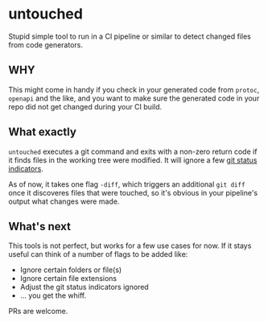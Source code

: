 untouched
=========

Stupid simple tool to run in a CI pipeline or similar to detect changed
files from code generators.

WHY
---

This might come in handy if you check in your generated code from `protoc`,
`openapi` and the like, and you want to make sure the generated code in your
repo did not get changed during your CI build.

What exactly
------------

`untouched` executes a git command and exits with a non-zero return code if it
finds files in the working tree were modified.  It will ignore a few [git 
status indicators][untouched-ignores].

As of now, it takes one flag `-diff`, which triggers an additional `git diff`
once it discoveres files that were touched, so it's obvious in your pipeline's
output what changes were made.

What's next
-----------

This tools is not perfect, but works for a few use cases for now. If it stays
useful can think of a number of flags to be added like:

* Ignore certain folders or file(s)
* Ignore certain file extensions
* Adjust the git status indicators ignored
* ... you get the whiff.

PRs are welcome.

[untouched-ignores]: main.go#L15-21
